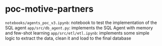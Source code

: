 # poc-motive-partners

`notebooks/agents_poc_v3.ipynb`: notebook to test the implementation of the SQL agent 
`app/src/db_agent.py`: implements the SQL Agent with memory and few-shot learning
`app/src/etl/etl.ipynb`: implements some simple logic to extract the data, clean it and load to the final database